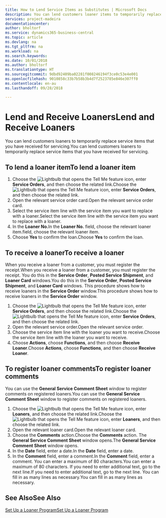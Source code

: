 ```yaml
---
title: How to Lend Service Items as Substitutes | Microsoft Docs
description: You can lend customers loaner items to temporarily replace service items that you have received for servicing.
services: project-madeira
documentationcenter: 
author: bholtorf
ms.service: dynamics365-business-central
ms.topic: article
ms.devlang: na
ms.tgt_pltfrm: na
ms.workload: na
ms.search.keywords: 
ms.date: 10/01/2018
ms.author: bholtorf
ms.translationtype: HT
ms.sourcegitcommit: 9dbd92409ba02281f008246194f3ce0c53e4e001
ms.openlocfilehash: 9010858c33b7b58b3b4d7f2523785e846e307ff0
ms.contentlocale: en-au
ms.lasthandoff: 09/28/2018

---
```

# <a name="lend-and-receive-loaners"></a><span data-ttu-id="b420b-103">Lend and Receive Loaners</span><span class="sxs-lookup"><span data-stu-id="b420b-103">Lend and Receive Loaners</span></span>
<span data-ttu-id="b420b-104">You can lend customers loaners to temporarily replace service items that you have received for servicing.</span><span class="sxs-lookup"><span data-stu-id="b420b-104">You can lend customers loaners to temporarily replace service items that you have received for servicing.</span></span>  
  
## <a name="to-lend-a-loaner-item"></a><span data-ttu-id="b420b-105">To lend a loaner item</span><span class="sxs-lookup"><span data-stu-id="b420b-105">To lend a loaner item</span></span>    
1. <span data-ttu-id="b420b-106">Choose the ![Lightbulb that opens the Tell Me feature](media/ui-search/search_small.png "Tell me what you want to do") icon, enter **Service Orders**, and then choose the related link.</span><span class="sxs-lookup"><span data-stu-id="b420b-106">Choose the ![Lightbulb that opens the Tell Me feature](media/ui-search/search_small.png "Tell me what you want to do") icon, enter **Service Orders**, and then choose the related link.</span></span>  
2. <span data-ttu-id="b420b-107">Open the relevant service order card.</span><span class="sxs-lookup"><span data-stu-id="b420b-107">Open the relevant service order card.</span></span>  
3. <span data-ttu-id="b420b-108">Select the service item line with the service item you want to replace with a loaner.</span><span class="sxs-lookup"><span data-stu-id="b420b-108">Select the service item line with the service item you want to replace with a loaner.</span></span>  
4. <span data-ttu-id="b420b-109">In the **Loaner No.**</span><span class="sxs-lookup"><span data-stu-id="b420b-109">In the **Loaner No.**</span></span> <span data-ttu-id="b420b-110">field, choose the relevant loaner item.</span><span class="sxs-lookup"><span data-stu-id="b420b-110">field, choose the relevant loaner item.</span></span>  
5. <span data-ttu-id="b420b-111">Choose **Yes** to confirm the loan.</span><span class="sxs-lookup"><span data-stu-id="b420b-111">Choose **Yes** to confirm the loan.</span></span>  

## <a name="to-receive-a-loaner"></a><span data-ttu-id="b420b-112">To receive a loaner</span><span class="sxs-lookup"><span data-stu-id="b420b-112">To receive a loaner</span></span>  
<span data-ttu-id="b420b-113">When you receive a loaner from a customer, you must register the receipt.</span><span class="sxs-lookup"><span data-stu-id="b420b-113">When you receive a loaner from a customer, you must register the receipt.</span></span> <span data-ttu-id="b420b-114">You do this in the **Service Order**, **Posted Service Shipment**, and **Loaner Card** windows.</span><span class="sxs-lookup"><span data-stu-id="b420b-114">You do this in the **Service Order**, **Posted Service Shipment**, and **Loaner Card** windows.</span></span> <span data-ttu-id="b420b-115">This procedure shows how to receive loaners in the **Service Order** window.</span><span class="sxs-lookup"><span data-stu-id="b420b-115">This procedure shows how to receive loaners in the **Service Order** window.</span></span>  
  
1. <span data-ttu-id="b420b-116">Choose the ![Lightbulb that opens the Tell Me feature](media/ui-search/search_small.png "Tell me what you want to do") icon, enter **Service Orders**, and then choose the related link.</span><span class="sxs-lookup"><span data-stu-id="b420b-116">Choose the ![Lightbulb that opens the Tell Me feature](media/ui-search/search_small.png "Tell me what you want to do") icon, enter **Service Orders**, and then choose the related link.</span></span>  
2. <span data-ttu-id="b420b-117">Open the relevant service order.</span><span class="sxs-lookup"><span data-stu-id="b420b-117">Open the relevant service order.</span></span>  
3. <span data-ttu-id="b420b-118">Choose the service item line with the loaner you want to receive.</span><span class="sxs-lookup"><span data-stu-id="b420b-118">Choose the service item line with the loaner you want to receive.</span></span>  
4. <span data-ttu-id="b420b-119">Choose **Actions**, choose **Functions**, and then choose **Receive Loaner**.</span><span class="sxs-lookup"><span data-stu-id="b420b-119">Choose **Actions**, choose **Functions**, and then choose **Receive Loaner**.</span></span>  

## <a name="to-register-loaner-comments"></a><span data-ttu-id="b420b-120">To register loaner comments</span><span class="sxs-lookup"><span data-stu-id="b420b-120">To register loaner comments</span></span>  
<span data-ttu-id="b420b-121">You can use the **General Service Comment Sheet** window to register comments on registered loaners.</span><span class="sxs-lookup"><span data-stu-id="b420b-121">You can use the **General Service Comment Sheet** window to register comments on registered loaners.</span></span>  
  
1. <span data-ttu-id="b420b-122">Choose the ![Lightbulb that opens the Tell Me feature](media/ui-search/search_small.png "Tell me what you want to do") icon, enter **Loaners**, and then choose the related link.</span><span class="sxs-lookup"><span data-stu-id="b420b-122">Choose the ![Lightbulb that opens the Tell Me feature](media/ui-search/search_small.png "Tell me what you want to do") icon, enter **Loaners**, and then choose the related link.</span></span>  
2. <span data-ttu-id="b420b-123">Open the relevant loaner card.</span><span class="sxs-lookup"><span data-stu-id="b420b-123">Open the relevant loaner card.</span></span>  
3. <span data-ttu-id="b420b-124">Choose the **Comments** action.</span><span class="sxs-lookup"><span data-stu-id="b420b-124">Choose the **Comments** action.</span></span> <span data-ttu-id="b420b-125">The **General Service Comment Sheet** window opens.</span><span class="sxs-lookup"><span data-stu-id="b420b-125">The **General Service Comment Sheet** window opens.</span></span>  
4. <span data-ttu-id="b420b-126">In the **Date** field, enter a date.</span><span class="sxs-lookup"><span data-stu-id="b420b-126">In the **Date** field, enter a date.</span></span>  
5. <span data-ttu-id="b420b-127">In the **Comment** field, enter a comment.</span><span class="sxs-lookup"><span data-stu-id="b420b-127">In the **Comment** field, enter a comment.</span></span> <span data-ttu-id="b420b-128">You can enter a maximum of 80 characters.</span><span class="sxs-lookup"><span data-stu-id="b420b-128">You can enter a maximum of 80 characters.</span></span> <span data-ttu-id="b420b-129">If you need to enter additional text, go to the next line.</span><span class="sxs-lookup"><span data-stu-id="b420b-129">If you need to enter additional text, go to the next line.</span></span> <span data-ttu-id="b420b-130">You can fill in as many lines as necessary.</span><span class="sxs-lookup"><span data-stu-id="b420b-130">You can fill in as many lines as necessary.</span></span>  
  
## <a name="see-also"></a><span data-ttu-id="b420b-131">See Also</span><span class="sxs-lookup"><span data-stu-id="b420b-131">See Also</span></span>  
[<span data-ttu-id="b420b-132">Set Up a Loaner Program</span><span class="sxs-lookup"><span data-stu-id="b420b-132">Set Up a Loaner Program</span></span>](service-how-setup-loaner-program.md)   

